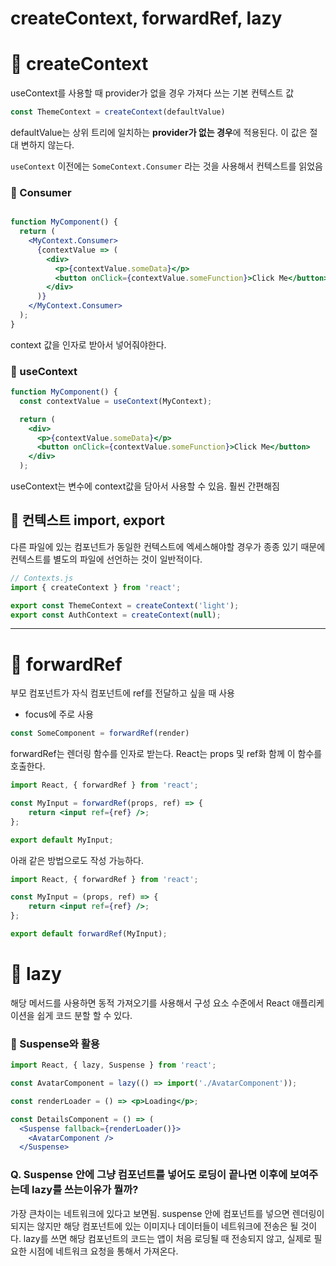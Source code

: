 # createContext, forwardRef, lazy
# 📌 createContext

useContext를 사용할 때 provider가 없을 경우 가져다 쓰는 기본 컨텍스트 값

```jsx
const ThemeContext = createContext(defaultValue)
```

defaultValue는 상위 트리에 일치하는 **provider가 없는 경우**에 적용된다. 이 값은 절대 변하지 않는다.

`useContext` 이전에는 `SomeContext.Consumer` 라는 것을 사용해서 컨텍스트를 읽었음

### 🌟 Consumer

```jsx

function MyComponent() {
  return (
    <MyContext.Consumer>
      {contextValue => (
        <div>
          <p>{contextValue.someData}</p>
          <button onClick={contextValue.someFunction}>Click Me</button>
        </div>
      )}
    </MyContext.Consumer>
  );
}
```

context 값을 인자로 받아서 넣어줘야한다.

### 🌟 useContext

```jsx
function MyComponent() {
  const contextValue = useContext(MyContext);

  return (
    <div>
      <p>{contextValue.someData}</p>
      <button onClick={contextValue.someFunction}>Click Me</button>
    </div>
  );

```

useContext는 변수에 context값을 담아서 사용할 수 있음. 훨씬 간편해짐

## 🌟 컨텍스트 import, export

다른 파일에 있는 컴포넌트가 동일한 컨텍스트에 엑세스해야할 경우가 종종 있기 때문에 컨텍스트를 별도의 파일에 선언하는 것이 일반적이다.

```jsx
// Contexts.js
import { createContext } from 'react';

export const ThemeContext = createContext('light');
export const AuthContext = createContext(null);
```

---

# 📌 forwardRef

부모 컴포넌트가 자식 컴포넌트에 ref를 전달하고 싶을 때 사용

- focus에 주로 사용

```jsx
const SomeComponent = forwardRef(render)
```

forwardRef는 렌더링 함수를 인자로 받는다. React는 props 및 ref화 함께 이 함수를 호출한다.

```jsx
import React, { forwardRef } from 'react';

const MyInput = forwardRef(props, ref) => {
	return <input ref={ref} />;
};

export default MyInput;
```

아래 같은 방법으로도 작성 가능하다.

```jsx
import React, { forwardRef } from 'react';

const MyInput = (props, ref) => {
	return <input ref={ref} />;
};

export default forwardRef(MyInput);
```

# 📌 lazy

해당 메서드를 사용하면 동적 가져오기를 사용해서 구성 요소 수준에서 React  애플리케이션을 쉽게 코드 분할 할 수 있다.

### 🌟 Suspense와 활용

```jsx
import React, { lazy, Suspense } from 'react';

const AvatarComponent = lazy(() => import('./AvatarComponent'));

const renderLoader = () => <p>Loading</p>;

const DetailsComponent = () => (
  <Suspense fallback={renderLoader()}>
    <AvatarComponent />
  </Suspense>
```

### Q. Suspense 안에 그냥 컴포넌트를 넣어도 로딩이 끝나면 이후에 보여주는데 lazy를 쓰는이유가 뭘까?

가장 큰차이는 네트워크에 있다고 보면됨. suspense 안에 컴포넌트를 넣으면 렌더링이 되지는 않지만 해당 컴포넌트에 있는 이미지나 데이터들이 네트워크에 전송은 될 것이다. lazy를 쓰면 해당 컴포넌트의 코드는 앱이 처음 로딩될 때 전송되지 않고, 실제로 필요한 시점에 네트워크 요청을 통해서 가져온다.